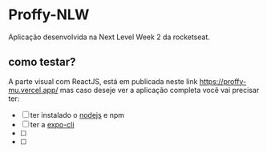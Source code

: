 # Proffy-NLW
Aplicação desenvolvida na Next Level Week 2 da rocketseat.
## como testar?
A parte visual com ReactJS, está em publicada neste link https://proffy-mu.vercel.app/ mas caso deseje ver a aplicação completa você vai precisar ter:
- [ ] ter instalado o <a href="https://nodejs.org/en/download/">nodejs</a> e npm
- [ ] ter a <a href="https://docs.expo.io/get-started/installation/">expo-cli</a>
- [ ] 
- [ ]
